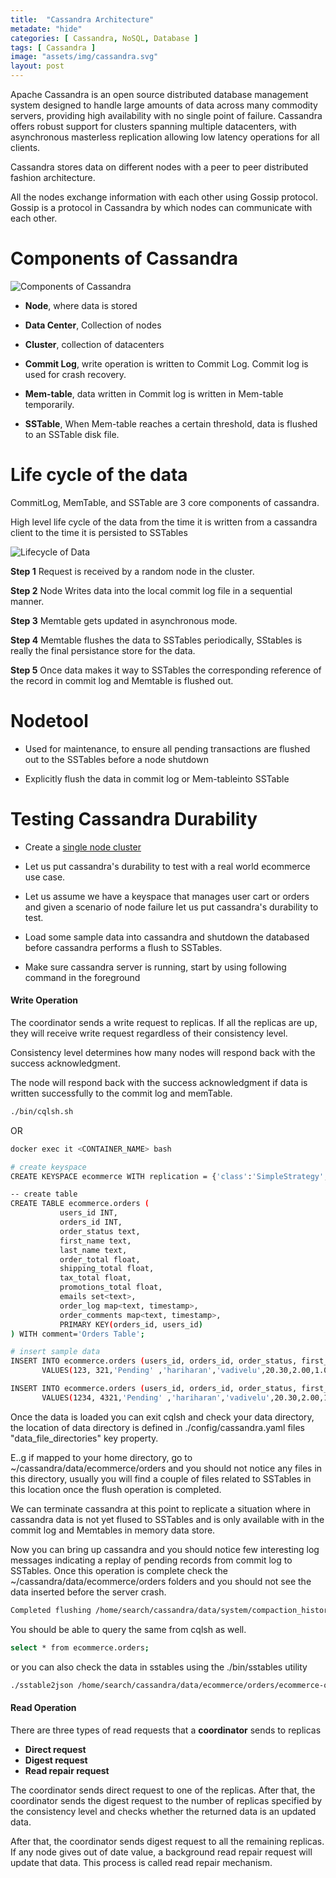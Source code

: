 ```yaml
---
title:  "Cassandra Architecture"
metadate: "hide"
categories: [ Cassandra, NoSQL, Database ]
tags: [ Cassandra ]
image: "assets/img/cassandra.svg"
layout: post
---
```



Apache Cassandra is an open source distributed database management system designed to handle large amounts of data across many commodity servers, providing high availability with no single point of failure. Cassandra offers robust support for clusters spanning multiple datacenters, with asynchronous masterless replication allowing low latency operations for all clients.

Cassandra stores data on different nodes with a peer to peer distributed fashion architecture.

All the nodes exchange information with each other using Gossip protocol. Gossip is a protocol in Cassandra by which nodes can communicate with each other.

# Components of Cassandra

![Components of Cassandra](https://platform-ops.tech/assets/img/components.png)

- **Node**, where data is stored

- **Data Center**, Collection of nodes

- **Cluster**, collection of datacenters

- **Commit Log**, write operation is written to Commit Log. Commit log is used for crash recovery.

- **Mem-table**, data written in Commit log is written in Mem-table temporarily.

- **SSTable**, When Mem-table reaches a certain threshold, data is flushed to an SSTable disk file.

# Life cycle of the data

CommitLog, MemTable, and SSTable are 3 core components of cassandra.

High level life cycle of the data from the time it is written from a cassandra client to the time it is persisted to SSTables

![Lifecycle of Data](https://platform-ops.tech/assets/img/cassandra_durability.png)

**Step 1** Request is received by a random node in the cluster.

**Step 2** Node Writes data into the local commit log file in a sequential manner.

**Step 3** Memtable gets updated in asynchronous mode.

**Step 4** Memtable flushes the data to SSTables periodically, SStables is really the final persistance store for the data.

**Step 5** Once data makes it way to SSTables the corresponding reference of the record in commit log and Memtable is flushed out.

# Nodetool

- Used for maintenance, to ensure all pending transactions are flushed out to the SSTables before a node shutdown

- Explicitly flush the data in commit log or Mem-tableinto SSTable

# Testing Cassandra Durability

- Create a [single node cluster](https://platform-ops.tech/Cassandra-Single-Node-Cluster-As-A-Container/)
- Let us put cassandra's durability to test with a real world ecommerce use case.
- Let us assume we have a keyspace that manages user cart or orders and given a scenario of node failure let us put cassandra's durability to test.

- Load some sample data into cassandra and shutdown the databased before cassandra performs a flush to SSTables.

- Make sure cassandra server is running, start by using following command in the foreground

#### Write Operation

The coordinator sends a write request to replicas. If all the replicas are up, they will receive write request regardless of their consistency level.

Consistency level determines how many nodes will respond back with the success acknowledgment.

The node will respond back with the success acknowledgment if data is written successfully to the commit log and memTable.



```bash
./bin/cqlsh.sh
```

OR

```bash
docker exec it <CONTAINER_NAME> bash
```

```bash
# create keyspace
CREATE KEYSPACE ecommerce WITH replication = {'class':'SimpleStrategy', 'replication_factor':3};

-- create table
CREATE TABLE ecommerce.orders (
           users_id INT,
           orders_id INT,
           order_status text,
           first_name text,
           last_name text,
           order_total float, 
           shipping_total float, 
           tax_total float, 
           promotions_total float,
           emails set<text>,
           order_log map<text, timestamp>,
           order_comments map<text, timestamp>,
           PRIMARY KEY(orders_id, users_id)
) WITH comment='Orders Table';

# insert sample data
INSERT INTO ecommerce.orders (users_id, orders_id, order_status, first_name, last_name, order_total, shipping_total, tax_total, promotions_total, emails,order_log,order_comments)
       VALUES(123, 321,'Pending' ,'hariharan','vadivelu',20.30,2.00,1.00,5.00,{'a@gmail.com', 'b@gmail.com'},{ 'created_on':'2013-06-13 11:42:12','last_updated':'2013-06-13 11:42:12'},{ 'comment_1':'2013-06-13 11:42:12','comment_2':'2013-06-13 11:42:12'});

INSERT INTO ecommerce.orders (users_id, orders_id, order_status, first_name, last_name, order_total, shipping_total, tax_total, promotions_total, emails,order_log,order_comments)
       VALUES(1234, 4321,'Pending' ,'hariharan','vadivelu',20.30,2.00,1.00,5.00,{'a@gmail.com', 'b@gmail.com'},{ 'created_on':'2013-06-13 11:42:12','last_updated':'2013-06-13 11:42:12'},{ 'comment_1':'2013-06-13 11:42:12','comment_2':'2013-06-13 11:42:12'});
```

Once the data is loaded you can exit cqlsh and check your data directory, the location of data directory is defined in ./config/cassandra.yaml files "data_file_directories" key property.


E..g if mapped to your home directory, go to ~/cassandra/data/ecommerce/orders and you should not notice any files in this directory, usually you will find a couple of files related to SSTables in this location once the flush operation is completed.

We can terminate cassandra at this point to replicate a situation where in cassandra data is not yet flused to SSTables and is only available with in the commit log and Memtables in memory data store.

Now you can bring up cassandra and you should notice few interesting log messages indicating a replay of pending records from commit log to SSTables.
Once this operation is complete check the ~/cassandra/data/ecommerce/orders folders and you should not see the data inserted before the server crash.

```md
Completed flushing /home/search/cassandra/data/system/compaction_history/system-compaction_history-jb-1-Data.db (237 bytes) for commitlog position ReplayPosition(segmentId=1395543674692, position=271)
```

You should be able to query the same from cqlsh as well.

```bash
select * from ecommerce.orders;
```

or you can also check the data in sstables using the ./bin/sstables utility

```bash
./sstable2json /home/search/cassandra/data/ecommerce/orders/ecommerce-orders-jb-1-Data.db
```

#### Read Operation

There are three types of read requests that a **coordinator** sends to replicas

- **Direct request**
- **Digest request**
- **Read repair request**

The coordinator sends direct request to one of the replicas. After that, the coordinator sends the digest request to the number of replicas specified by the consistency level and checks whether the returned data is an updated data.

After that, the coordinator sends digest request to all the remaining replicas. If any node gives out of date value, a background read repair request will update that data. This process is called read repair mechanism.
